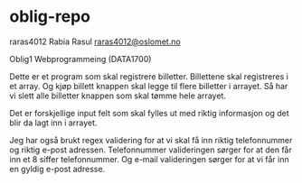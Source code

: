 # oblig-repo
raras4012 Rabia Rasul
raras4012@oslomet.no

Oblig1 Webprogrammeing (DATA1700)

Dette er et program som skal registrere billetter. Billettene skal registreres
i et array. Og kjøp billett knappen skal legge til flere billetter i arrayet.
Så har vi slett alle billetter knappen som skal tømme hele arrayet. 

Det er forskjellige input felt som skal fylles ut med riktig informasjon
og det blir da lagt inn i arrayet.

Jeg har også brukt regex validering for at vi skal få inn riktig telefonnummer
og riktig e-post adressen. Telefonnummer valideringen sørger for at den får inn
et 8 siffer telefonnummer. 
Og e-mail valideringen sørger for at vi får inn en gyldig e-post adresse.